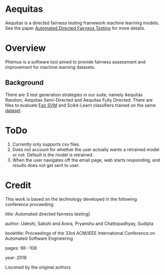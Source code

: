 # Aequitas

Aequitas is a directed fairness testing framework machine learning models. See the paper [Automated Directed Fairness Testing](https://arxiv.org/abs/1807.00468) for more details.

# Overview
Phemus is a software tool aimed to provide fairness assessment and improvement for machine learning datasets.

## Background
There are 3 test generation strategies in our suite, namely Aequitas Random, Aequitas Semi-Directed and Aequitas Fully Directed. There are files to evaluate [Fair SVM](https://github.com/mbilalzafar/fair-classification) and Scikit-Learn classifiers trained on the same [dataset](http://archive.ics.uci.edu/ml/datasets/Adult).

# ToDo
1. Currently only supports csv files.
2. Does not account for whether the user actually wants a retrained model or not. Default is the model is retrained.
3. When the user navigates off the email page, web starts responding, and results does not get sent to user.

# Credit
This work is based on the technology developed in the following conference proceeding:

title: Automated directed fairness testing}

author: Udeshi, Sakshi and Arora, Pryanshu and Chattopadhyay, Sudipta

booktitle: Proceedings of the 33rd ACM/IEEE International Conference on Automated Software Engineering

pages: 98--108

year: 2018

Liscened by the original authors




